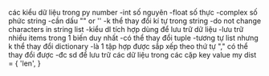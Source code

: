 các kiểu dữ liệu trong py
 number
-int số nguyên
-float số thực
-complex số phức
 string
-cần dấu "" or ''
-k thể thay đổi kí tự trong string
-do not change characters in string 
 list
-kiểu dl tích hợp dùng để lưu trữ dữ liệu
-lưu trữ nhiều items trong 1 biến duy nhất
-có thể thay đổi
 tuple
-tương tự list nhưng k thể thay đổi
 dictionary
-là 1 tập hợp được sắp xếp theo thứ tự "," có thể thay đổi được
-đc sd để lưu trữ các dữ liệu trong các cặp key value
        my dist = {
        'len',
        }